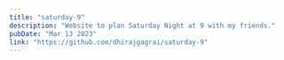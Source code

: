 ```yaml
---
title: "saturday-9"
description: "Website to plan Saturday Night at 9 with my friends."
pubDate: "Mar 13 2023"
link: "https://github.com/dhirajgagrai/saturday-9"
---
```

